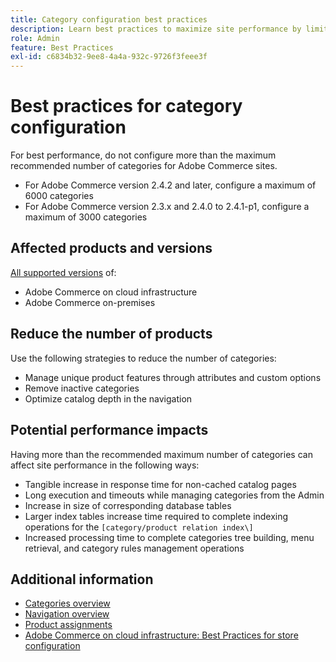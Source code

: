 ```yaml
---
title: Category configuration best practices
description: Learn best practices to maximize site performance by limiting the number of categories in the catalog.
role: Admin
feature: Best Practices
exl-id: c6834b32-9ee8-4a4a-932c-9726f3feee3f
---
```

# Best practices for category configuration

For best performance, do not configure more than the maximum recommended number of categories for Adobe Commerce sites.

- For Adobe Commerce version 2.4.2 and later, configure a maximum of 6000 categories
- For Adobe Commerce version 2.3.x and 2.4.0 to 2.4.1-p1, configure a maximum of 3000 categories

## Affected products and versions

[All supported versions](../../../release/versions.md) of:

- Adobe Commerce on cloud infrastructure
- Adobe Commerce on-premises

## Reduce the number of products

Use the following strategies to reduce the number of categories:

- Manage unique product features through attributes and custom options
- Remove inactive categories
- Optimize catalog depth in the navigation

## Potential performance impacts

Having more than the recommended maximum number of categories can affect site performance in the following ways: 

- Tangible increase in response time for non-cached catalog pages
- Long execution and timeouts while managing categories from the Admin
- Increase in size of corresponding database tables
- Larger index tables increase time required to complete indexing operations for the `[category/product relation index\]`
- Increased processing time to complete categories tree building, menu retrieval, and category rules management operations

## Additional information

- [Categories overview](https://experienceleague.adobe.com/docs/commerce-admin/catalog/categories/categories.html)
- [Navigation overview](https://experienceleague.adobe.com/docs/commerce-admin/catalog/catalog/navigation/navigation.html)
- [Product assignments](https://experienceleague.adobe.com/docs/commerce-admin/catalog/categories/products-in-category/categories-product-assignments.html)
- [Adobe Commerce on cloud infrastructure: Best Practices for store configuration](https://devdocs.magento.com/cloud/configure/configure-best-practices.html)

